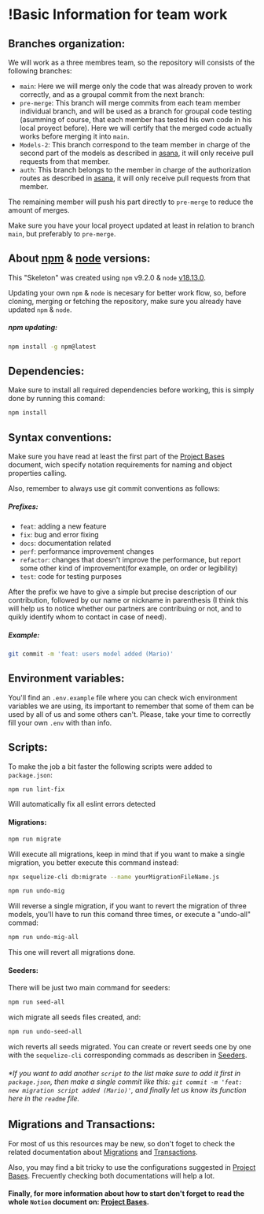 # !Basic Information for team work

## Branches organization:

We will work as a three membres team, so the repository will consists of the following branches: 

- `main`: Here we will merge only the code that was already proven to work correctly, and as a groupal commit from the next branch:
- `pre-merge`: This branch will merge commits from each team member individual branch, and will be used as a branch for groupal code testing (asumming of course, that each member has tested his own code in his local proyect before). Here we will certify that the merged code actually works before merging it into `main`.
- `Models-2`: This branch correspond to the team member in charge of the second part of the models as described in [asana](https://app.asana.com/0/1203704897833700/list), it will only receive pull requests from that member. 
- `auth`: This branch belongs to the member in charge of the authorization routes as described in [asana](https://app.asana.com/0/1203704897833700/list), it will only receive pull requests from that member.

The remaining member will push his part directly to `pre-merge` to reduce the amount of merges.

Make sure you have your local proyect updated at least in relation to branch `main`, but preferably to `pre-merge`.
   
## About [npm](https://www.npmjs.com/) & [node](https://nodejs.org/en/) versions:

This "Skeleton" was created using `npm` v9.2.0 & `node` [v18.13.0](https://nodejs.org/en/).

Updating your own `npm` & `node` is necesary for better work flow, so, before cloning, merging or fetching the repository, make sure you already have updated `npm` & `node`.

##### npm updating:

```bash
npm install -g npm@latest
```
## Dependencies:

Make sure to install all required dependencies before working, this is simply done by running this comand:

```bash
npm install
```
## Syntax conventions:

Make sure you have read at least the first part of the [Project Bases](https://academlo.notion.site/Base-del-Proyecto-b54473bef71747369accb2c569b94ce6) document, wich specify notation requirements for naming and object properties calling.

Also, remember to always use git commit conventions as follows:

##### Prefixes:

- `feat`: adding a new feature
- `fix`: bug and error fixing
- `docs`: documentation related
- `perf`: performance improvement changes
- `refactor`: changes that doesn't improve the performance, but report some other kind of improvement(for example, on order or legibility)
- `test`: code for testing purposes

After the prefix we have to give a simple but precise description of our contribution, followed by our name or nickname in parenthesis (I think this will help us to notice whether our partners are contribuing or not, and to quikly identify whom to contact in case of need).

##### Example:

```bash
git commit -m 'feat: users model added (Mario)'
```

## Environment variables:

You'll find an `.env.example` file where you can check wich environment variables we are using, its important to remember that some of them can be used by all of us and some others can't. Please, take your time to correctly fill your own `.env` with than info.

## Scripts:

To make the job a bit faster the following scripts were added to `package.json`:


```bash
npm run lint-fix 
```
Will automatically fix all eslint errors detected

#### Migrations:

```bash
npm run migrate
```
Will execute all migrations, keep in mind that if you want to make a single migration, you better execute this command instead: 

```bash
npx sequelize-cli db:migrate --name yourMigrationFileName.js
```

```bash
npm run undo-mig
```
Will reverse a single migration, if you want to revert the migration of three models, you'll have to run this comand three times, or execute a "undo-all" commad: 

```bash
npm run undo-mig-all
```

This one will revert all migrations done.

#### Seeders:

There will be just two main command for seeders:

```bash
npm run seed-all
```

wich migrate all seeds files created, and:

```bash
npm run undo-seed-all
```

wich reverts all seeds migrated. You can create or revert seeds one by one with the `sequelize-cli` corresponding commads as describen in [Seeders](https://academlo.notion.site/Seeders-bfcc2c9fc0ee44a68c6f5f9af6af70b4).

###### *If you want to add another `script` to the list make sure to add it first in `package.json`, then make a single commit like this: `git commit -m 'feat: new migration script added (Mario)'`, and finally let us know its function here in the `readme` file. 

## Migrations and Transactions: 

For most of us this resources may be new, so don't foget to check the related documentation about [Migrations](https://sequelize.org/docs/v6/other-topics/migrations/) and [Transactions](https://sequelize.org/docs/v6/other-topics/transactions/).

Also, you may find a bit tricky to use the configurations suggested in [Project Bases](https://academlo.notion.site/Base-del-Proyecto-b54473bef71747369accb2c569b94ce6). Frecuently checking both documentations will help a lot. 

#### Finally, for more information about how to start don't forget to read the whole `Notion` document on: [Project Bases](https://academlo.notion.site/Base-del-Proyecto-b54473bef71747369accb2c569b94ce6).

